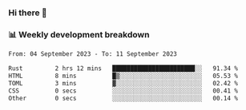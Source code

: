 ### Hi there 👋

### 📊 Weekly development breakdown
<!--START_SECTION:waka-->

```txt
From: 04 September 2023 - To: 11 September 2023

Rust         2 hrs 12 mins   ███████████████████████░░   91.34 %
HTML         8 mins          █▒░░░░░░░░░░░░░░░░░░░░░░░   05.53 %
TOML         3 mins          ▓░░░░░░░░░░░░░░░░░░░░░░░░   02.42 %
CSS          0 secs          ░░░░░░░░░░░░░░░░░░░░░░░░░   00.41 %
Other        0 secs          ░░░░░░░░░░░░░░░░░░░░░░░░░   00.14 %
```

<!--END_SECTION:waka-->
